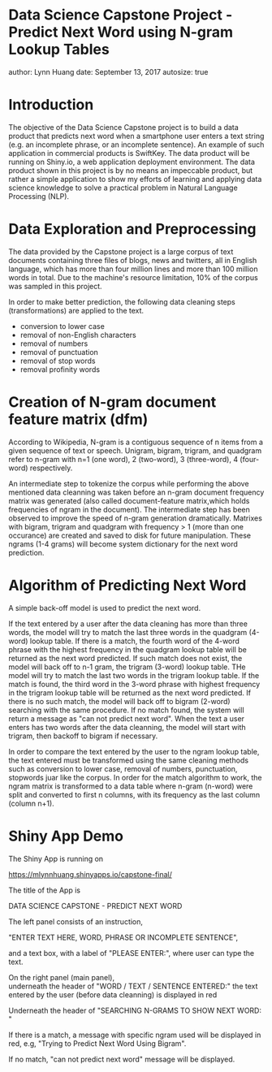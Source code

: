 Data Science Capstone Project  - Predict Next Word using N-gram Lookup Tables
========================================================
author: Lynn Huang
date: September 13, 2017
autosize: true

Introduction
========================================================
The objective of the Data Science Capstone project is to build a data product that predicts next word when a smartphone user enters a text string (e.g. an incomplete phrase, or an incomplete sentence). An example of such application in commercial products is SwiftKey. 
The data product will be running on Shiny.io, a web application deployment environment. The data product shown in this project is by no means an impeccable product, but rather a simple application to show my efforts of learning and applying data science knowledge to solve a practical problem in Natural Language Processing (NLP).  


Data Exploration and Preprocessing
========================================================
The data provided by the Capstone project is a large corpus of text documents containing three files of blogs, news and twitters, all in English language, which has more than four million lines and more than 100 million words in total. Due to the machine's resource limitation, 10% of the corpus was sampled in this project.

  In order to make better prediction, the following data cleaning steps (transformations) are applied to the text.

- conversion to lower case
- removal of non-English characters
- removal of numbers
- removal of punctuation
- removal of stop words
- removal profinity words

Creation of N-gram document feature matrix (dfm)
========================================================
According to Wikipedia, N-gram is a contiguous sequence of n items from a given sequence of text or speech. Unigram, bigram, trigram, and quadgram refer to n-gram with n=1 (one word), 2 (two-word), 3 (three-word), 4 (four-word) respectively.  

   An intermediate step to tokenize the corpus while performing the above mentioned data cleanning was taken before an n-gram document frequency matrix was generated (also called document-feature matrix,which holds frequencies of ngram in the document).  The intermediate step has been observed to improve the speed of n-gram generation dramatically. Matrixes with bigram, trigram and quadgram with frequency > 1 (more than one occurance) are created and saved to disk for future manipulation.  These ngrams (1-4 grams) will become system dictionary for the next word prediction.  

Algorithm of Predicting Next Word
========================================================
A simple back-off model is used to predict the next word. 
  
  If the text entered by a user after the data cleaning has more than three words, the model will try to match the last three words in the quadgram (4-word) lookup table. If there is a match, the fourth word of the 4-word phrase with the highest frequency in the quadgram lookup table will be returned as the next word predicted. If such match does not exist, the model will back off to n-1 gram, the trigram (3-word) lookup table.  THe model will try to match the last two words in the trigram lookup table.  If the match is found, the third word in the 3-word phrase with highest frequency  in the trigram lookup table  will be returned as the next word predicted. If there is no such match, the model will back off to bigram (2-word) searching with the same procedure. If no match found, the system will return a message as "can not predict next word".  When the text a user enters has two words after the data cleanning, the model will start with trigram, then backoff to bigram if necessary.
  
  In order to compare the text entered by the user to the ngram lookup table, the text entered must be transformed using the same cleaning methods such as conversion to lower case, removal of numbers, punctuation, stopwords juar like the corpus.  In order for the match algorithm to work, the ngram matrix is transformed to a data table where n-gram (n-word) were split and converted to first n columns, with its frequency as the last column (column n+1).

Shiny App Demo
========================================================
The Shiny App is running on 

https://mlynnhuang.shinyapps.io/capstone-final/

  The title of the App is 

DATA SCIENCE CAPSTONE - PREDICT NEXT WORD
  
  
  The left panel consists of an instruction,
  
"ENTER TEXT HERE, WORD, PHRASE OR INCOMPLETE SENTENCE", 
  
  and a text box, with a label of "PLEASE ENTER:", where user can type the text. 
  
  
On the right panel (main panel),  
underneath the header of "WORD / TEXT / SENTENCE ENTERED:"
the text entered by the user (before data cleanning) is displayed in red


Underneath the header of "SEARCHING N-GRAMS TO SHOW NEXT WORD: "

If there is a match, a message with specific ngram used will be displayed in red, e.g, "Trying to Predict Next Word Using Bigram".

If no match, "can not predict next word" message will be displayed.

